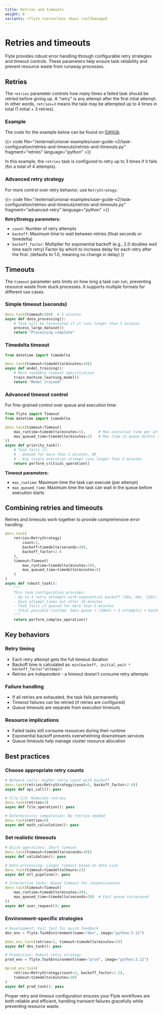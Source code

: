 ```yaml
---
title: Retries and timeouts
weight: 8
variants: +flyte +serverless +byoc +selfmanaged
---
```


# Retries and timeouts

Flyte provides robust error handling through configurable retry strategies and timeout controls.
These parameters help ensure task reliability and prevent resource waste from runaway processes.

## Retries

The `retries` parameter controls how many times a failed task should be retried before giving up.
A "retry" is any attempt after the first intial attempt.
In other words, `retries=3` means the task may be attempted up to 4 times in total (1 initial + 3 retries).

### Example

The code for the example below can be found on [GitHUb](https://github.com/unionai/unionai-examples/blob/main/user-guide-v2/task-configuration/retries-and-timeouts/retries-and-timeouts.py).

{{< code file="/external/unionai-examples/user-guide-v2/task-configuration/retries-and-timeouts/retries-and-timeouts.py" fragment="retries" language="python" >}}

In this example, the `retries` task is configured to retry up to 3 times if it fails (for a total of 4 attempts).

### Advanced retry strategy

For more control over retry behavior, use `RetryStrategy`:

{{< code file="/external/unionai-examples/user-guide-v2/task-configuration/retries-and-timeouts/retries-and-timeouts.py" fragment="advanced-retry" language="python" >}}

**RetryStrategy parameters:**
- `count`: Number of retry attempts
- `backoff`: Maximum time to wait between retries (float seconds or timedelta)
- `backoff_factor`: Multiplier for exponential backoff (e.g., 2.0 doubles wait time each retry) Factor by which to increase delay for each retry after the first. (defaults to 1.0, meaning no change in delay)
))

## Timeouts

The `timeout` parameter sets limits on how long a task can run, preventing resource waste from stuck processes. It supports multiple formats for different use cases.

### Simple timeout (seconds)

```python
@env.task(timeout=300)  # 5 minutes
async def data_processing():
    # Task will be terminated if it runs longer than 5 minutes
    process_large_dataset()
    return "Processing complete"
```

### Timedelta timeout

```python
from datetime import timedelta

@env.task(timeout=timedelta(minutes=10))
async def model_training():
    # More readable timeout specification
    train_machine_learning_model()
    return "Model trained"
```

### Advanced timeout control

For fine-grained control over queue and execution time:

```python
from flyte import Timeout
from datetime import timedelta

@env.task(timeout=Timeout(
    max_runtime=timedelta(minutes=5),      # Max execution time per attempt
    max_queued_time=timedelta(minutes=2)   # Max time in queue before starting
))
async def priority_task():
    # Task fails if:
    # - Queued for more than 2 minutes, OR
    # - Any single execution attempt runs longer than 5 minutes
    return perform_critical_operation()
```

**Timeout parameters:**
- `max_runtime`: Maximum time the task can execute (per attempt)
- `max_queued_time`: Maximum time the task can wait in the queue before execution starts

## Combining retries and timeouts

Retries and timeouts work together to provide comprehensive error handling:

```python
@env.task(
    retries=RetryStrategy(
        count=3,
        backoff=timedelta(seconds=30),
        backoff_factor=2.0
    ),
    timeout=Timeout(
        max_runtime=timedelta(minutes=10),
        max_queued_time=timedelta(minutes=5)
    )
)
async def robust_task():
    """
    This task configuration provides:
    - Up to 3 retry attempts with exponential backoff (30s, 60s, 120s)
    - Each attempt times out after 10 minutes
    - Task fails if queued for more than 5 minutes
    - Total possible runtime: 5min queue + (10min × 3 attempts) + backoff time
    """
    return perform_complex_operation()
```

## Key behaviors

### Retry timing
- Each retry attempt gets the full timeout duration
- Backoff time is calculated as: `min(backoff, initial_wait * backoff_factor^attempt)`
- Retries are independent - a timeout doesn't consume retry attempts

### Failure handling
- If all retries are exhausted, the task fails permanently
- Timeout failures can be retried (if retries are configured)
- Queue timeouts are separate from execution timeouts

### Resource implications
- Failed tasks still consume resources during their runtime
- Exponential backoff prevents overwhelming downstream services
- Queue timeouts help manage cluster resource allocation

## Best practices

### Choose appropriate retry counts
```python
# Network calls: Higher retry count with backoff
@env.task(retries=RetryStrategy(count=5, backoff_factor=2.0))
async def api_call(): pass

# File I/O: Moderate retries
@env.task(retries=3)
async def file_operation(): pass

# Deterministic computation: No retries needed
@env.task(retries=0)
async def math_calculation(): pass
```

### Set realistic timeouts
```python
# Quick operations: Short timeout
@env.task(timeout=timedelta(seconds=30))
async def validation(): pass

# Data processing: Longer timeout based on data size
@env.task(timeout=timedelta(hours=2))
async def etl_pipeline(): pass

# Interactive tasks: Queue timeout for responsiveness
@env.task(timeout=Timeout(
    max_runtime=timedelta(minutes=30),
    max_queued_time=timedelta(seconds=30)  # Fast queue turnaround
))
async def user_request(): pass
```

### Environment-specific strategies
```python
# Development: Fail fast for quick feedback
dev_env = flyte.TaskEnvironment(name="dev", image="python:3.12")

@dev_env.task(retries=1, timeout=timedelta(minutes=5))
async def dev_task(): pass

# Production: Robust retry strategy
prod_env = flyte.TaskEnvironment(name="prod", image="python:3.12")

@prod_env.task(
    retries=RetryStrategy(count=3, backoff_factor=1.5),
    timeout=timedelta(minutes=30)
)
async def prod_task(): pass
```

Proper retry and timeout configuration ensures your Flyte workflows are both reliable and efficient, handling transient failures gracefully while preventing resource waste.